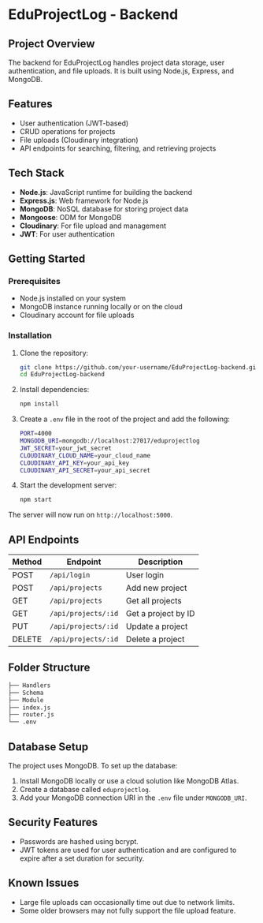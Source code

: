 
# EduProjectLog - Backend

## Project Overview

The backend for EduProjectLog handles project data storage, user authentication, and file uploads. It is built using Node.js, Express, and MongoDB.

## Features

- User authentication (JWT-based)
- CRUD operations for projects
- File uploads (Cloudinary integration)
- API endpoints for searching, filtering, and retrieving projects

## Tech Stack

- **Node.js**: JavaScript runtime for building the backend
- **Express.js**: Web framework for Node.js
- **MongoDB**: NoSQL database for storing project data
- **Mongoose**: ODM for MongoDB
- **Cloudinary**: For file upload and management
- **JWT**: For user authentication

## Getting Started

### Prerequisites

- Node.js installed on your system
- MongoDB instance running locally or on the cloud
- Cloudinary account for file uploads

### Installation

1. Clone the repository:
    ```bash
    git clone https://github.com/your-username/EduProjectLog-backend.git
    cd EduProjectLog-backend
    ```

2. Install dependencies:
    ```bash
    npm install
    ```

3. Create a `.env` file in the root of the project and add the following:

    ```bash
    PORT=4000
    MONGODB_URI=mongodb://localhost:27017/eduprojectlog
    JWT_SECRET=your_jwt_secret
    CLOUDINARY_CLOUD_NAME=your_cloud_name
    CLOUDINARY_API_KEY=your_api_key
    CLOUDINARY_API_SECRET=your_api_secret
    ```

4. Start the development server:
    ```bash
    npm start
    ```

The server will now run on `http://localhost:5000`.

## API Endpoints

| Method | Endpoint                  | Description                 |
|--------|---------------------------|-----------------------------|
| POST   | `/api/login`               | User login                  |
| POST   | `/api/projects`            | Add new project             |
| GET    | `/api/projects`            | Get all projects            |
| GET    | `/api/projects/:id`        | Get a project by ID         |
| PUT    | `/api/projects/:id`        | Update a project            |
| DELETE | `/api/projects/:id`        | Delete a project            |

## Folder Structure

```bash
├── Handlers
├── Schema
├── Module
├── index.js
├── router.js
└── .env
```

## Database Setup

The project uses MongoDB. To set up the database:

1. Install MongoDB locally or use a cloud solution like MongoDB Atlas.
2. Create a database called `eduprojectlog`.
3. Add your MongoDB connection URI in the `.env` file under `MONGODB_URI`.

## Security Features

- Passwords are hashed using bcrypt.
- JWT tokens are used for user authentication and are configured to expire after a set duration for security.

## Known Issues

- Large file uploads can occasionally time out due to network limits.
- Some older browsers may not fully support the file upload feature.
